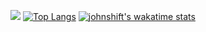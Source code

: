 ![](https://github-readme-stats.vercel.app/api?username=johnshift&show_icons=true&theme=algolia)
[![Top Langs](https://github-readme-stats.vercel.app/api/top-langs/?username=johnshift&layout=compact&theme=algolia)](https://github.com/anuraghazra/github-readme-stats)
[![johnshift's wakatime stats](https://github-readme-stats.vercel.app/api/wakatime?username=johnshift&theme=algolia)](https://github.com/anuraghazra/github-readme-stats)

<!-- ![](https://github.com/johnshift/gh-stats/blob/master/generated/overview.svg) -->
<!-- ![](https://github.com/johnshift/gh-stats/blob/master/generated/languages.svg) -->


<!--
**johnshift/johnshift** is a ✨ _special_ ✨ repository because its `README.md` (this file) appears on your GitHub profile.

Here are some ideas to get you started:

- 🔭 I’m currently working on ...
- 🌱 I’m currently learning ...
- 👯 I’m looking to collaborate on ...
- 🤔 I’m looking for help with ...
- 💬 Ask me about ...
- 📫 How to reach me: ...
- 😄 Pronouns: ...
- ⚡ Fun fact: ...
-->
